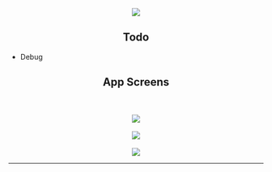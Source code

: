 
<p align="center">
<img src="https://raw.githubusercontent.com/chriswebb09/Musicly/master/Assets/playlist-skip.gif">
</p>

<h2 align="center">Todo</h2>

* Debug

<h2 align="center">App Screens</h2>

<p align="center">
<br><br>
<img src="https://raw.githubusercontent.com/chriswebb09/Musicly/master/Assets/start.png">
<br><br>
<img src="https://raw.githubusercontent.com/chriswebb09/Musicly/master/Assets/search.png">
<br><br>
<img src="https://raw.githubusercontent.com/chriswebb09/Musicly/master/Assets/progressplay.png">
</p>

___

